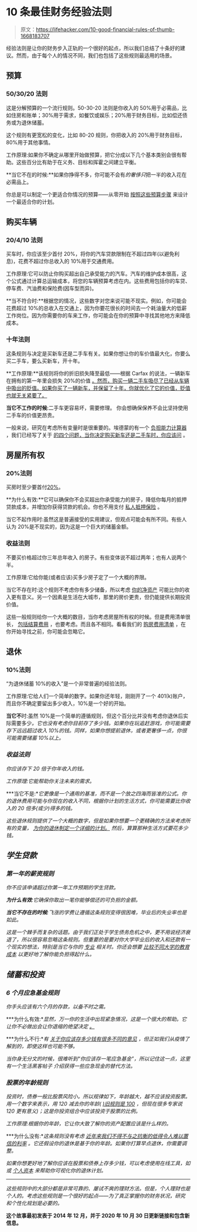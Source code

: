 # 10 条最佳财务经验法则

> 原文：<https://lifehacker.com/10-good-financial-rules-of-thumb-1668183707>

经验法则是让你的财务步入正轨的一个很好的起点，所以我们总结了十条好的建议。然而，由于每个人的情况不同，我们也包括了这些规则最适用的场景。



## **预算**

### **50/30/20 法则**

这是分解预算的一个流行规则。50-30-20 法则是你收入的 50%用于必需品，比如住房和账单；30%用于需求，如餐饮或娱乐；20%用于财务目标，比如偿还债务或为退休储蓄。

这个规则有更宽松的变化，比如 80-20 规则，你把收入的 20%用于财务目标，80%用于其他事情。

工作原理:如果你不确定从哪里开始做预算，把它分成以下几个基本类别会很有帮助。这些百分比有助于在义务、目标和挥霍之间建立平衡。

**当它不在的时候:**如果你挣得不多，你可能不会有*的奢侈只*把一半的收入花在必需品上。

你总是可以制定一个更适合你情况的预算——从零开始 [按照这些预算步骤](https://lifehacker.com/five-simple-budgeting-strategies-that-can-bring-real-re-1782510610) 来设计一个最适合你的计划。

## **购买车辆**

### **20/4/10 法则**

买车时，你应该至少首付 20%，将你的汽车贷款限制在不超过四年(以避免利息)，花费不超过你总收入的 10%用于交通费用。

工作原理:它可以防止你购买超出自己承受能力的汽车。汽车的维护成本很高，这个公式通过计算总运输成本，将您的车辆预算考虑在内。这些费用包括你的车贷、停车费、汽油费和保险费(因车型而异)。

**当不符合时:**根据您的情况，这些数字对您来说可能不现实。例如，你可能会花费超过 10%的总收入在交通上，因为你要花很长的时间去一个耗油量大的低薪工作岗位。因为你需要你的车来工作，你可能会在你的预算中寻找其他地方来降低成本。

### **十年法则**

这条规则与决定是买新车还是二手车有关。如果你想让你的车价值最大化，你要么买二手车，要么买新车，开十年。

**工作原理:**该规则将你的折旧损失降至最低——根据 Carfax 的说法，一辆新车在拥有的第一年里会损失 20%的价值 [。然而，购买一辆二手车吸尽了已经从车辆中吸出的贬值。如果你买了一辆新车，并保留了十年，你就优化了它的价值，贬值也就无关紧要了。](https://www.carfax.com/blog/car-depreciation#:~:text=Our%20data%20shows%20that%20cars,first%2012%20months%20of%20ownership.)

**当它不工作的时候**:二手车更容易坏，需要修理。
你会想确保保养不会比坚持使用二手车的价值更昂贵。

一般来说，研究在考虑所有变量时是很重要的。埃德蒙的有一个 [负担能力计算器](http://www.edmunds.com/calculators/affordability.html) ，我们已经写了关于 [的四个问题，当你决定购买新车还是二手车时，你应该问](https://twocents.lifehacker.com/four-questions-you-should-ask-to-decide-between-a-new-1545827539) 。

## **房屋所有权**

### **20%法则**

买房时至少要首付[20%](https://twocents.lifehacker.com/should-you-put-more-than-20-down-on-a-house-if-you-can-1827231283)。

**为什么有效:**它可以确保你不会买超出你承受能力的房子，降低你每月的抵押贷款成本，并增加你获得贷款的机会。你也不用支付 [私人抵押保险](https://twocents.lifehacker.com/can-you-get-a-mortgage-with-2-to-3-down-1827110213) 。

当它不起作用时:虽然这是普遍接受的实用建议，但观点可能会有所不同。有些人认为 20%是不现实的，因为这是一个巨大的储蓄金额。

### **收益法则**

不要买价格超过你三年总年收入 的房子。有些变体说不超过两年；也有人说两个半。

工作原理:它给你能(或者应该)买多少房子定了一个大概的界限。

当它不存在时:这个规则不考虑你有多少储备，所以考虑 [你的净资产](https://lifehacker.com/if-you-want-to-grow-your-net-worth-youre-going-to-have-1834613185) 可能比你的收入更有意义。另一个因素是生活在大城市，那里的房价更贵，但仍能提供长期投资价值。

这些一般规则给你一个大概的数目，当你考虑房屋所有权的时候。但是费用清单很长， [包括结算费用](http://twocents.lifehacker.com/watch-out-for-these-closing-costs-when-buying-a-home-1566828810) ，也要考虑。而且各不相同。看看我们的 [购房费用清单](https://twocents.lifehacker.com/all-the-hidden-unexpected-costs-of-buying-a-home-1758138500) ，在你开始寻找之前，你可能会忽略它。

## **退休**

### **10%法则**

“为退休储蓄 10%的收入”是一个非常普遍的经验法则。

工作原理:它给人们一个简单的数字。如果你还年轻，刚刚开了一个 401(k)账户，而且你不确定要留出多少收入，10%是一个好的开始。

**当它不**时:虽然 10%是一个简单的遵循规则，但这个百分比并没有考虑你退休后实际需要多少[](https://twocents.lifehacker.com/how-much-should-you-have-saved-at-every-age-1821498621)*。它也没有考虑你目前存了多少钱。如果你在玩追赶游戏，你可能需要存下远远超过收入 10%的钱。同样，如果你想提前退休，或者更奢侈一点，你很可能需要储蓄 10%以上。*

### ***收益法则***

*你应该存下 20 倍于你年收入的钱。*

*工作原理:它能帮助你关注未来的需求。*

***当它不是:**它更像是一个通用的基准，而不是一个放之四海而皆准的公式。你的退休费用可能与你现在的收入不同，根据你计划的生活方式，你可能需要比你收入的 20 倍多(或少)得多的钱。*

*这些退休规则提供了一个大概的数字，但是如果你想要一个更精确的方法来考虑所有的变量， [为你的退休制定一个详细的计划。](https://twocents.lifehacker.com/plan-to-retire-even-if-you-dont-plan-to-retire-1834919172) 然后，算算那种生活方式要花多少钱。*

## ***学生贷款***

### ***第一年的薪资规则***

*你不应该申请超过你第一年工作预期的学生贷款。*

***为什么有效**:它确保你取出一笔你能够偿还的可负担的金额。*

***当它不存在的时候**:飞涨的学费让遵循这条规则变得很困难，毕业后的失业率也是如此。*

*这是一个棘手而复杂的话题。由于我们正处于学生债务危机之中，更不用说经济衰退了，所以很容易忽略这条规则。但重要的是要对你大学毕业后的收入和还款有一个现实的想法，特别是当它与你的 [专业](https://twocents.lifehacker.com/compare-salaries-for-different-college-majors-across-st-1822310066) 相关时。你还会想要 [比较不同大学的教育成本](https://twocents.lifehacker.com/calculate-the-total-cost-of-college-not-just-tuition-1837102849) 以更好地了解你能负担得起什么。*

## ***储蓄和投资***

### ***6 个月应急基金规则***

*你手头应该有六个月的存款，以备不时之需。*

***为什么有效:**显然，万一你的生活中出现紧急情况，这是一个很大的帮助。它让你不必做出会让你退缩的绝望决定 [。](http://twocents.lifehacker.com/common-debt-traps-that-keep-you-living-paycheck-to-pa-1637915715)*

***为什么不行:**有 [关于你应该存多少钱有很多不同的意见](https://twocents.lifehacker.com/aim-for-this-emergency-fund-goal-1832782922) ，但正如我们从疫情了解到的，即使这样也可能不够。*

*当你身无分文的时候，很难听到“你应该存一笔应急基金”，所以记住这一点，这里有一个生活黑客帖子 介绍获得一些应急现金的替代方法。*

### ***股票的年龄规则***

*投资时，债券一般比股票风险小。所以规律如下，年龄越大，越不应该投资股票。用一个数字来表示，用 120 减去你的年龄( [)旧规则是 100](http://money.cnn.com/retirement/guide/investing_basics.moneymag/index7.htm) ，但现在很多专家说 120 更有意义)；这是你投资组合中应该投资于股票的比例。*

*工作原理:根据你的年龄，它让你大致了解你的资产配置应该是什么样的。*

***为什么没有:**这条规则没有考虑 [近年来我们不得不与之抗衡的低得令人难以置信的利率](https://lifehacker.com/what-the-federal-reserve-interest-rate-cut-might-mean-f-1836790877) 。它还假设你的退休是基于你的年龄。如果你打算早点退休，你需要调整。*

*如果你想更好地了解你应该在股票和债券上存多少钱，可以考虑使用在线工具，如或 [个人资本](https://www.personalcapital.com/get-started/?utm_source=The+College+Investor+LLC&utm_medium=affiliate&utm_campaign=Personal+Capital+%24100k+Aggregators&utm_content=&utm_keyword=https%3A%2F%2Fthecollegeinvestor.com%2F&source=SOURCE&c3ch=Affiliate&c3nid=The+College+Investor+LLC) 来帮助你可视化你的退休计划。*

* * *

*这些规则中的大部分都是非常可靠的、屡试不爽的理财方法。但是，个人理财也是个人的。考虑这些规则是一个很好的起点——为了真正掌握你的财务状况，研究和个性化规划是必要的。*

**这个故事最初发表于 2014 年 12 月，并于 2020 年 10 月 30 日更新链接和包含新信息。**